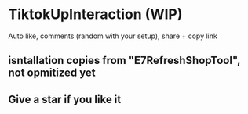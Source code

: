 # TiktokUpInteraction (WIP)
Auto like, comments (random with your setup), share + copy link

## isntallation copies from "E7RefreshShopTool", not opmitized yet
## Give a star if you like it
